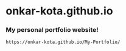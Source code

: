 # onkar-kota.github.io


### My personal portfolio website!

```
https://onkar-kota.github.io/My-Portfolio/
```
